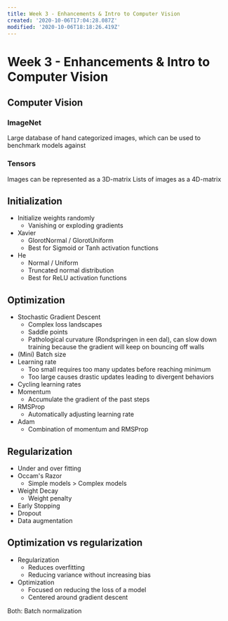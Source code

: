 ```yaml
---
title: Week 3 - Enhancements & Intro to Computer Vision
created: '2020-10-06T17:04:28.087Z'
modified: '2020-10-06T18:18:26.419Z'
---
```


# Week 3 - Enhancements & Intro to Computer Vision

## Computer Vision
### ImageNet
Large database of hand categorized images, which can be used to benchmark models against

### Tensors
Images can be represented as a 3D-matrix
Lists of images as a 4D-matrix

## Initialization
- Initialize weights randomly
  - Vanishing or exploding gradients
- Xavier
  - GlorotNormal / GlorotUniform
  - Best for Sigmoid or Tanh activation functions
- He
  - Normal / Uniform
  - Truncated normal distribution
  - Best for ReLU activation functions

## Optimization
- Stochastic Gradient Descent
  - Complex loss landscapes
  - Saddle points
  - Pathological curvature (Rondspringen in een dal), can slow down training because the gradient will keep on bouncing off walls
- (Mini) Batch size
- Learning rate
  - Too small requires too many updates before reaching minimum
  - Too large causes drastic updates leading to divergent behaviors
- Cycling learning rates
- Momentum
  - Accumulate the gradient of the past steps
- RMSProp
  - Automatically adjusting learning rate
- Adam
  - Combination of momentum and RMSProp

## Regularization
- Under and over fitting
- Occam's Razor
  - Simple models > Complex models
- Weight Decay
  - Weight penalty
- Early Stopping
- Dropout
- Data augmentation

## Optimization vs regularization
- Regularization
  - Reduces overfitting
  - Reducing variance without increasing bias
- Optimization
  - Focused on reducing the loss of a model
  - Centered around gradient descent

Both: Batch normalization

